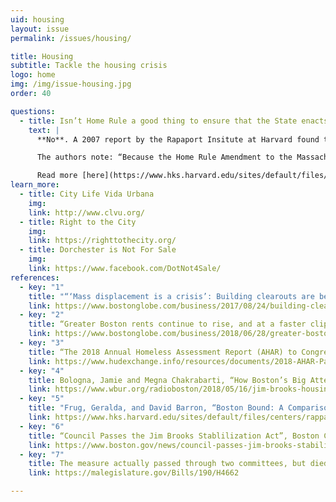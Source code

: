 ```yaml
---
uid: housing
layout: issue
permalink: /issues/housing/

title: Housing
subtitle: Tackle the housing crisis
logo: home
img: /img/issue-housing.jpg
order: 40

questions:
  - title: Isn’t Home Rule a good thing to ensure that the State enacts reasonable policies?
    text: |
      **No**. A 2007 report by the Rapaport Insitute at Harvard found that Massachusetts has a uniquely restrictive legal framework governing how cities can govern themselves. No other cities they studied were as limited in law-making power as Boston (or other Massachusetts cities).

      The authors note: “Because the Home Rule Amendment to the Massachusetts Constitution exempts taxing, borrowing, the regulation of private and civil affairs, and municipal elections from its scope, Boston has less authority than the six other major U.S. cities we examined. For example, the Illinois Constitution grants municipalities home rule powers that pertain to local matters and then expressly defines them in an expansive fashion.1 As a result, Chicago has the power to tax, the power to borrow, and the power to “regulate for the protection of the public health, safety, morals, and welfare . ...”2 Moreover, the Illinois Constitution provides—as the Massachusetts Constitution does not—that the “[p]owers and functions of home rule units shall be construed liberally.”3 Consistent with that instruction, the Illinois Supreme Court has construed the grant of home rule to include the power to regulate municipal elections, including the authority to require them to be nonpartisan.4 Similarly, none of the other cities we studied operates under a grant of home rule that exempts taxing, borrowing, the regulation of private or civil affairs, and the regulation of municipal elections from its coverage.”

      Read more [here](https://www.hks.harvard.edu/sites/default/files/centers/rappaport/files/boston_bound.pdf).
learn_more:
  - title: City Life Vida Urbana
    img:
    link: http://www.clvu.org/
  - title: Right to the City
    img:
    link: https://righttothecity.org/
  - title: Dorchester is Not For Sale
    img:
    link: https://www.facebook.com/DotNot4Sale/
references:
  - key: "1"
    title: "“‘Mass displacement is a crisis’: Building clearouts are becoming increasingly common in Boston” Boston Globe, 8/24/2017"
    link: https://www.bostonglobe.com/business/2017/08/24/building-clearouts-are-rise-housing-advocates-say/7f0egrovQqCoQqeMbc79cL/story.html
  - key: "2"
    title: “Greater Boston rents continue to rise, and at a faster clip” Boston Globe, June 28th 2018
    link: https://www.bostonglobe.com/business/2018/06/28/greater-boston-rents-continue-rise-and-faster-clip/xaFNvOa8XrZXTb8rPBFHUL/story.html?event=event12
  - key: "3"
    title: “The 2018 Annual Homeless Assessment Report (AHAR) to Congress” US Department of Housing & Urban Development. December 2018
    link: https://www.hudexchange.info/resources/documents/2018-AHAR-Part-1.pdf
  - key: "4"
    title: Bologna, Jamie and Megna Chakrabarti, “How Boston’s Big Attempt At Rental Law Reform Failed, WBUR“
    link: https://www.wbur.org/radioboston/2018/05/16/jim-brooks-housing-act-recap
  - key: "5"
    title: "Frug, Geralda, and David Barron, “Boston Bound: A Comparison of Boston’s Legal Powers with Those of Six Other Major American Cities”, Rapaport Institute of Greater Boston, Kennedy School of Government, Harvard University."
    link: https://www.hks.harvard.edu/sites/default/files/centers/rappaport/files/boston_bound.pdf
  - key: "6"
    title: “Council Passes the Jim Brooks Stablilization Act”, Boston City Council website,
    link: https://www.boston.gov/news/council-passes-jim-brooks-stabilization-act
  - key: "7"
    title: The measure actually passed through two committees, but died because it was held in the “Committee on Steering, Policy, and Scheduling” and wasn’t permitted a floor vote.
    link: https://malegislature.gov/Bills/190/H4662

---
```


